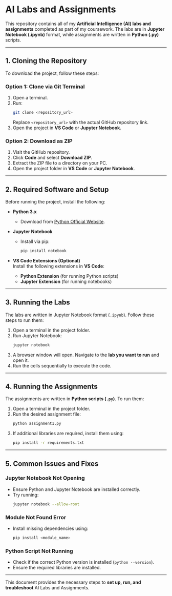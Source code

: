 # AI Labs and Assignments  

This repository contains all of my **Artificial Intelligence (AI) labs and assignments** completed as part of my coursework. The labs are in **Jupyter Notebook (.ipynb)** format, while assignments are written in **Python (.py)** scripts.  

---

## 1. Cloning the Repository  

To download the project, follow these steps:  

### **Option 1: Clone via Git Terminal**  
1. Open a terminal.  
2. Run:  
   ```bash
   git clone <repository_url>
   ```
   Replace `<repository_url>` with the actual GitHub repository link.  
3. Open the project in **VS Code** or **Jupyter Notebook**.  

### **Option 2: Download as ZIP**  
1. Visit the GitHub repository.  
2. Click **Code** and select **Download ZIP**.  
3. Extract the ZIP file to a directory on your PC.  
4. Open the project folder in **VS Code** or **Jupyter Notebook**.  

---

## 2. Required Software and Setup  

Before running the project, install the following:  

- **Python 3.x**  
  - Download from [Python Official Website](https://www.python.org/downloads/).  

- **Jupyter Notebook**  
  - Install via pip:  
    ```bash
    pip install notebook
    ```

- **VS Code Extensions (Optional)**  
  Install the following extensions in **VS Code**:  
  - **Python Extension** (for running Python scripts)  
  - **Jupyter Extension** (for running notebooks)  

---

## 3. Running the Labs  

The labs are written in Jupyter Notebook format (`.ipynb`). Follow these steps to run them:  

1. Open a terminal in the project folder.  
2. Run Jupyter Notebook:  
   ```bash
   jupyter notebook
   ```
3. A browser window will open. Navigate to the **lab you want to run** and open it.  
4. Run the cells sequentially to execute the code.  

---

## 4. Running the Assignments  

The assignments are written in **Python scripts (`.py`)**. To run them:  

1. Open a terminal in the project folder.  
2. Run the desired assignment file:  
   ```bash
   python assignment1.py
   ```  
3. If additional libraries are required, install them using:  
   ```bash
   pip install -r requirements.txt
   ```  

---

## 5. Common Issues and Fixes  

### **Jupyter Notebook Not Opening**  
- Ensure Python and Jupyter Notebook are installed correctly.  
- Try running:  
  ```bash
  jupyter notebook --allow-root
  ```  

### **Module Not Found Error**  
- Install missing dependencies using:  
  ```bash
  pip install <module_name>
  ```  

### **Python Script Not Running**  
- Check if the correct Python version is installed (`python --version`).  
- Ensure the required libraries are installed.  

---

This document provides the necessary steps to **set up, run, and troubleshoot** AI Labs and Assignments.  
```

